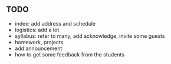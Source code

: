 ## TODO

* index: add address and schedule 
* logistics: add a lot
* syllabus: refer to many, add acknowledge, invite some guests
* homework, projects
* add announcement
* how to get some feedback from the students
